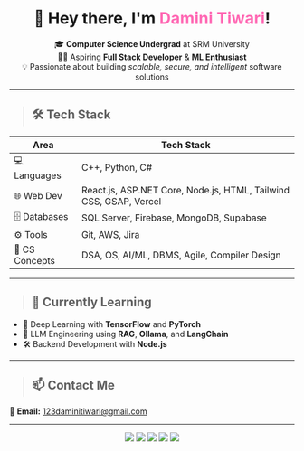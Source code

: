 <h1 align="center">👋 Hey there, I'm <span style="color:#ff69b4;">Damini Tiwari</span>!</h1>

<p align="center">
🎓 <strong>Computer Science Undergrad</strong> at SRM University  
<br>👩‍💻 Aspiring <strong>Full Stack Developer</strong> & <strong>ML Enthusiast</strong>  
<br>💡 Passionate about building <em>scalable, secure, and intelligent</em> software solutions
</p>

---

> ## 🛠️ Tech Stack

| Area           | Tech Stack                                                                 |
|----------------|-----------------------------------------------------------------------------|
| 💻 Languages   | C++, Python, C#                                                              |
| 🌐 Web Dev     | React.js, ASP.NET Core, Node.js, HTML, Tailwind CSS, GSAP, Vercel           |
| 🗄️ Databases   | SQL Server, Firebase, MongoDB, Supabase                                     |
| ⚙️ Tools       | Git, AWS, Jira                                                               |
| 🧠 CS Concepts | DSA, OS, AI/ML, DBMS, Agile, Compiler Design                                 |

---

> ## 🚀 Currently Learning

- 🤖 Deep Learning with **TensorFlow** and **PyTorch**  
- 🧠 LLM Engineering using **RAG**, **Ollama**, and **LangChain**  
- 🛠️ Backend Development with **Node.js**

---

> ## 📫 Contact Me

📧 **Email:** [123daminitiwari@gmail.com](mailto:123daminitiwari@gmail.com)

---

<p align="center">
  <img src="https://img.shields.io/badge/React-%2361DAFB.svg?logo=react&logoColor=white&style=for-the-badge"/>
  <img src="https://img.shields.io/badge/ASP.NET_Core-512BD4?style=for-the-badge&logo=.net&logoColor=white" />
  <img src="https://img.shields.io/badge/Node.js-%23339933.svg?logo=node.js&logoColor=white&style=for-the-badge"/>
  <img src="https://img.shields.io/badge/AWS-232F3E?style=for-the-badge&logo=amazonaws&logoColor=white" />
  <img src="https://img.shields.io/badge/Git-F05032?style=for-the-badge&logo=git&logoColor=white" />
</p>
